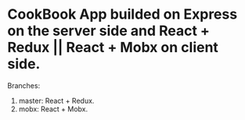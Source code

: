 # CookBook App builded on Express on the server side and React + Redux || React + Mobx on client side.

Branches:

1. master: React + Redux.
2. mobx: React + Mobx.